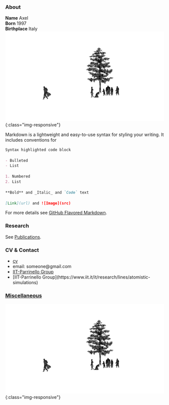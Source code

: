 ### About
**Name** Axel <br>
**Born** 1997 <br>
**Birthplace** Italy <br>
![image-title](/assets/guts-leaves.png){:class="img-responsive"}

Markdown is a lightweight and easy-to-use syntax for styling your writing. It includes conventions for

```markdown
Syntax highlighted code block

- Bulleted
- List

1. Numbered
2. List

**Bold** and _Italic_ and `Code` text

[Link](url) and ![Image](src)
```

For more details see [GitHub Flavored Markdown](https://guides.github.com/features/mastering-markdown/).

### Research

See [Publications](/publications.md).

### CV & Contact

<div class="navbar">
  <div class="navbar-inner">
      <ul class="nav">
          <li><a href="{{ BASE_PATH }}/assets/CV_Tosello.pdf">cv</a></li>
          <li>email: someone@gmail.com </li>
          <li><a href="https://www.iit.it/it/research/lines/atomistic-simulations">IIT-Parrinello Group</a></li>
          <li>[IIT-Parrinello Group](https://www.iit.it/it/research/lines/atomistic-simulations)</li>
      </ul>
  </div>
</div>

### [Miscellaneous](/miscellaneous.md)
![image-title](/assets/guts-leaves.png){:class="img-responsive"}
